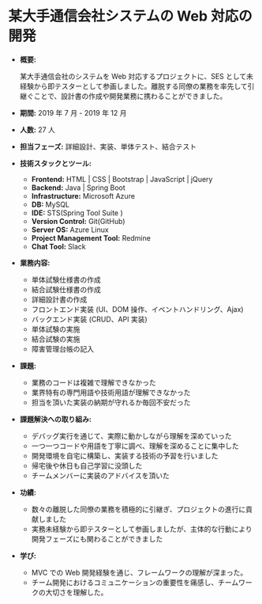# 某大手通信会社システムの Web 対応の開発

- **概要:**

  某大手通信会社のシステムを Web 対応するプロジェクトに、SES として未経験から即テスターとして参画しました。離脱する同僚の業務を率先して引継ぐことで、設計書の作成や開発業務に携わることができました。

- **期間:**
  2019 年 7 月 - 2019 年 12 月

- **人数:**
  27 人

- **担当フェーズ:**
  詳細設計、実装、単体テスト、結合テスト

- **技術スタックとツール:**

  - **Frontend:** HTML | CSS | Bootstrap | JavaScript | jQuery
  - **Backend:** Java | Spring Boot
  - **Infrastructure:** Microsoft Azure
  - **DB:** MySQL
  - **IDE:** STS(Spring Tool Suite )
  - **Version Control:** Git(GitHub)
  - **Server OS:** Azure Linux
  - **Project Management Tool:** Redmine
  - **Chat Tool:** Slack

- **業務内容:**

  - 単体試験仕様書の作成
  - 結合試験仕様書の作成
  - 詳細設計書の作成
  - フロントエンド実装 (UI、DOM 操作、イベントハンドリング、Ajax)
  - バックエンド実装 (CRUD、API 実装)
  - 単体試験の実施
  - 結合試験の実施
  - 障害管理台帳の記入

- **課題:**

  - 業務のコードは複雑で理解できなかった
  - 業界特有の専門用語や技術用語が理解できなかった
  - 担当を頂いた実装の納期が守れるか毎回不安だった

- **課題解決への取り組み:**

  - デバッグ実行を通じて、実際に動かしながら理解を深めていった
  - 一つ一つコードや用語を丁寧に調べ、理解を深めることに集中した
  - 開発環境を自宅に構築し、実装する技術の予習を行いました
  - 帰宅後や休日も自己学習に没頭した
  - チームメンバーに実装のアドバイスを頂いた

- **功績:**

  - 数々の離脱した同僚の業務を積極的に引継ぎ、プロジェクトの進行に貢献しました
  - 実務未経験から即テスターとして参画しましたが、主体的な行動により開発フェーズにも関わることができました

- **学び:**

  - MVC での Web 開発経験を通じ、フレームワークの理解が深まった。
  - チーム開発におけるコミュニケーションの重要性を痛感し、チームワークの大切さを理解した。
